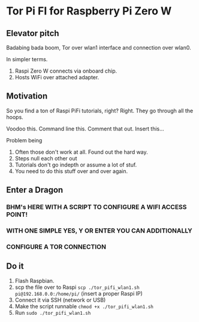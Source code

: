 # Tor Pi FI for Raspberry Pi Zero W

## Elevator pitch

Badabing bada boom, Tor over wlan1 interface and connection over wlan0.

In simpler terms. 

1. Raspi Zero W connects via onboard chip. 
2. Hosts WiFi over attached adapter.

## Motivation

So you find a ton of Raspi PiFi tutorials, right? Right. 
They go through all the hoops. 

Voodoo this. Command line this. Comment that out. Insert this...

Problem being 

1. Often those don't work at all. Found out the hard way.
2. Steps null each other out
3. Tutorials don't go indepth or assume a lot of stuf.
4. You need to do this stuff over and over again.

## Enter a Dragon

### BHM's HERE WITH A SCRIPT TO CONFIGURE A WIFI ACCESS POINT!
### WITH ONE SIMPLE YES, Y OR ENTER YOU CAN ADDITIONALLY 
### CONFIGURE A TOR CONNECTION

## Do it

1. Flash Raspbian.
2. scp the file over to Raspi `scp ./tor_pifi_wlan1.sh pi@192.168.0.0:/home/pi/` (insert a proper Raspi IP)
3. Connect it via SSH (network or USB)
4. Make the script runnable `chmod +x ./tor_pifi_wlan1.sh`
5. Run `sudo ./tor_pifi_wlan1.sh`


